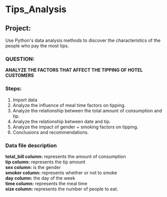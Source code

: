 # Tips_Analysis

## Project: 
Use Python's data analysis methods to discover the characteristics of the people who pay the most tips.

### QUESTION: 
<b>ANALYZE THE FACTORS THAT AFFECT THE TIPPING OF HOTEL CUSTOMERS</b>


### Steps:
1. Import data
2. Analyze the influence of meal time factors on tipping.
3. Analyze the relationship between the total amount of consumption and tip.
4. Analyze the relationship between date and tip.
5. Analyze the impact of gender + smoking factors on tipping.
6. Conclusions and recommendations.

### Data file description
<b>total_bill column:</b> represents the amount of consumption <br>
<b>tip column:</b> represents the tip amount <br> 
<b>sex column:</b> is the gender <br> 
<b>smoker column:</b> represents whether or not to smoke <br>
<b>day column:</b> the day of the week <br> 
<b>time column:</b> represents the meal time <br> 
<b>size column:</b>  represents the number of people to eat.


